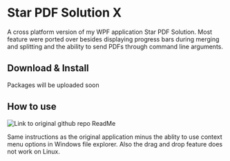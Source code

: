 # Star PDF Solution X

A cross platform version of my WPF application Star PDF Solution. Most feature were ported over besides displaying progress bars during merging and splitting and the ability to send PDFs through command line arguments. 

## Download & Install

Packages will be uploaded soon

## How to use

![Link to original github repo ReadMe](https://github.com/MrPig91/StarPDFSolution)

Same instructions as the original application minus the ablity to use context menu options in Windows file explorer. Also the drag and drop feature does not work on Linux.
